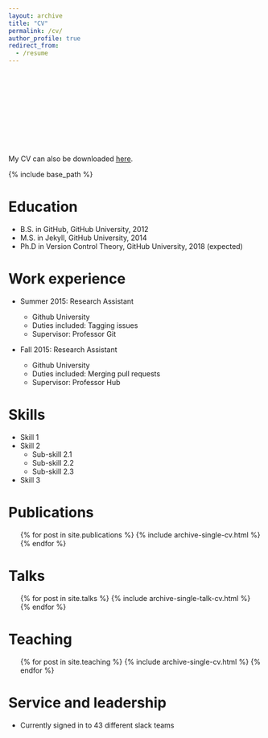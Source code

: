 ```yaml
---
layout: archive
title: "CV"
permalink: /cv/
author_profile: true
redirect_from:
  - /resume
---
```

<object data="https://Eric-Gty.github.io/files/CV_Tianyu Gao.pdf" type="application/pdf" width="95%" height="80">
    <embed src="https://Eric-Gty.github.io/files/CV_Tianyu Gao.pdf">
        <p>My CV can also be downloaded <a href="https://Eric-Gty.github.io/files/CV_Tianyu Gao.pdf"> <u> here</u></a>.</p>
    </embed>
</object>

{% include base_path %}

Education
======
* B.S. in GitHub, GitHub University, 2012
* M.S. in Jekyll, GitHub University, 2014
* Ph.D in Version Control Theory, GitHub University, 2018 (expected)

Work experience
======
* Summer 2015: Research Assistant
  * Github University
  * Duties included: Tagging issues
  * Supervisor: Professor Git

* Fall 2015: Research Assistant
  * Github University
  * Duties included: Merging pull requests
  * Supervisor: Professor Hub
  
Skills
======
* Skill 1
* Skill 2
  * Sub-skill 2.1
  * Sub-skill 2.2
  * Sub-skill 2.3
* Skill 3

Publications
======
  <ul>{% for post in site.publications %}
    {% include archive-single-cv.html %}
  {% endfor %}</ul>
  
Talks
======
  <ul>{% for post in site.talks %}
    {% include archive-single-talk-cv.html %}
  {% endfor %}</ul>
  
Teaching
======
  <ul>{% for post in site.teaching %}
    {% include archive-single-cv.html %}
  {% endfor %}</ul>
  
Service and leadership
======
* Currently signed in to 43 different slack teams
